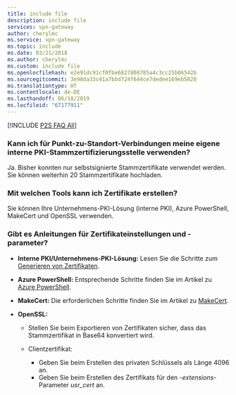 ```yaml
---
title: include file
description: include file
services: vpn-gateway
author: cherylmc
ms.service: vpn-gateway
ms.topic: include
ms.date: 03/21/2018
ms.author: cherylmc
ms.custom: include file
ms.openlocfilehash: e2e91dc91cf0fbe6827808785a4c3cc25b06542b
ms.sourcegitcommit: 3e98da33c41a7bbd724f644ce7dedee169eb5028
ms.translationtype: HT
ms.contentlocale: de-DE
ms.lasthandoff: 06/18/2019
ms.locfileid: "67177911"
---
```

[!INCLUDE [P2S FAQ All](vpn-gateway-faq-p2s-all-include.md)]

### <a name="can-i-use-my-own-internal-pki-root-ca-for-point-to-site-connectivity"></a>Kann ich für Punkt-zu-Standort-Verbindungen meine eigene interne PKI-Stammzertifizierungsstelle verwenden?

Ja. Bisher konnten nur selbstsignierte Stammzertifikate verwendet werden. Sie können weiterhin 20 Stammzertifikate hochladen.

### <a name="what-tools-can-i-use-to-create-certificates"></a>Mit welchen Tools kann ich Zertifikate erstellen?

Sie können Ihre Unternehmens-PKI-Lösung (interne PKI), Azure PowerShell, MakeCert und OpenSSL verwenden.

### <a name="certsettings"></a>Gibt es Anleitungen für Zertifikateinstellungen und -parameter?

* **Interne PKI/Unternehmens-PKI-Lösung:** Lesen Sie die Schritte zum [Generieren von Zertifikaten](../articles/vpn-gateway/vpn-gateway-howto-point-to-site-resource-manager-portal.md#generatecert).

* **Azure PowerShell:** Entsprechende Schritte finden Sie im Artikel zu [Azure PowerShell](../articles/vpn-gateway/vpn-gateway-certificates-point-to-site.md).

* **MakeCert:** Die erforderlichen Schritte finden Sie im Artikel zu [MakeCert](../articles/vpn-gateway/vpn-gateway-certificates-point-to-site-makecert.md).

* **OpenSSL:** 

    * Stellen Sie beim Exportieren von Zertifikaten sicher, dass das Stammzertifikat in Base64 konvertiert wird.

    * Clientzertifikat:

      * Geben Sie beim Erstellen des privaten Schlüssels als Länge 4096 an.
      * Geben Sie beim Erstellen des Zertifikats für den *-extensions*-Parameter *usr_cert* an.